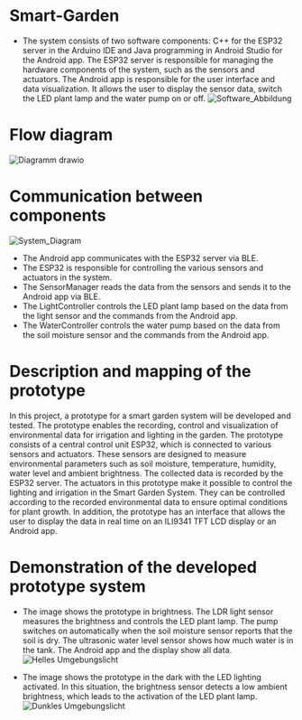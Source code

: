 # Smart-Garden
- The system consists of two software components: C++ for the ESP32 server in the Arduino IDE and Java programming in Android Studio for the Android app.
  The ESP32 server is responsible for managing the hardware components of the system, such as the sensors and actuators. The Android app is responsible 
  for the user interface and data visualization. It allows the user to display the sensor data, switch the LED plant lamp and the water pump on or off.
![Software_Abbildung](https://github.com/Boulmani96/Smart-Garden/assets/74252189/7b4760e6-1112-498e-9435-74518aa328ca)
# Flow diagram
![Diagramm drawio](https://github.com/Boulmani96/Smart-Garden/assets/74252189/dc19e00c-a363-4231-8677-03ad46e9a8ba)

# Communication between components
![System_Diagram](https://github.com/Boulmani96/Smart-Garden/assets/74252189/225ecb3f-78cb-4f8e-afcf-57282b76d0c3)
- The Android app communicates with the ESP32 server via BLE.
- The ESP32 is responsible for controlling the various sensors and actuators in the system.
- The SensorManager reads the data from the sensors and sends it to the Android app via BLE.
- The LightController controls the LED plant lamp based on the data from the light sensor and the commands from the Android app. 
- The WaterController controls the water pump based on the data from the soil moisture sensor and the commands from the Android app.

# Description and mapping of the prototype
In this project, a prototype for a smart garden system will be developed and tested. The prototype enables the recording, control and visualization of environmental data for irrigation and lighting in the garden.
The prototype consists of a central control unit ESP32, which is connected to various sensors and actuators. These sensors are designed to measure environmental parameters such as soil moisture, temperature, humidity, water level and ambient brightness. The collected data is recorded by the ESP32 server.
The actuators in this prototype make it possible to control the lighting and irrigation in the Smart Garden System. They can be controlled according to the recorded environmental data to ensure optimal conditions for plant growth.
In addition, the prototype has an interface that allows the user to display the data in real time on an ILI9341 TFT LCD display or an Android app.

# Demonstration of the developed prototype system
- The image shows the prototype in brightness. The LDR light sensor measures the brightness and controls the LED plant lamp. The pump switches on automatically when the soil moisture sensor reports that the soil is dry. The ultrasonic water 
  level sensor shows how much water is in the tank. The Android app and the display show all data.
![Helles Umgebungslicht](https://github.com/Boulmani96/Smart-Garden/assets/74252189/66ed9903-708e-475d-b063-f92011dd72a6)

- The image shows the prototype in the dark with the LED lighting activated. In this situation, the brightness sensor detects a low ambient brightness, which leads to the activation of the LED plant lamp.
![Dunkles Umgebungslicht](https://github.com/Boulmani96/Smart-Garden/assets/74252189/bc58940c-2c4f-4b05-baca-2ad67091d133)
